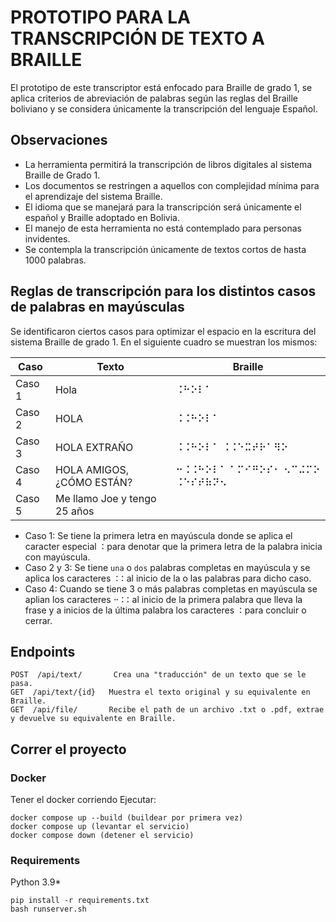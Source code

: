 # PROTOTIPO PARA LA TRANSCRIPCIÓN DE TEXTO A BRAILLE

El prototipo de este transcriptor está enfocado para Braille de grado 1, se aplica criterios de abreviación de palabras según las reglas del Braille boliviano y se  considera únicamente la transcripción del lenguaje Español.

## Observaciones
- La herramienta permitirá la transcripción de libros digitales al sistema Braille de Grado 1.
- Los documentos se restringen a aquellos con complejidad mínima para el aprendizaje del sistema Braille.
- El idioma que se manejará para la transcripción será únicamente el español y Braille adoptado en Bolivia.
- El manejo de esta herramienta no está contemplado para personas invidentes.
- Se contempla la transcripción únicamente de textos cortos de hasta 1000 palabras.

## Reglas de transcripción para los distintos casos de palabras en mayúsculas
Se identificaron ciertos casos para optimizar el espacio en la escritura del sistema Braille de grado 1.
En el siguiente cuadro se muestran los mismos:

| Caso | Texto | Braille |
| ------ | ------ | ------ |
| Caso 1 | Hola | ⠨⠓⠕⠇⠁ |
| Caso 2 | HOLA | ⠨⠨⠓⠕⠇⠁ |
| Caso 3 | HOLA EXTRAÑO | ⠨⠨⠓⠕⠇⠁ ⠨⠨⠑⠭⠞⠗⠁⠻⠕ |
| Caso 4 | HOLA AMIGOS, ¿CÓMO ESTÁN? | ⠒⠨⠨⠓⠕⠇⠁ ⠁⠍⠊⠛⠕⠎⠂ ⠢⠉⠬⠍⠕ ⠨⠑⠎⠞⠷⠝⠢ |
| Caso 5 | Me llamo Joe y tengo 25 años| 

- Caso 1: Se tiene la primera letra en mayúscula donde se aplica el caracter especial `⠨` para denotar
que la primera letra de la palabra inicia con mayúscula.
- Caso 2 y 3: Se tiene `una` o `dos` palabras completas en mayúscula y se aplica los caracteres `⠨⠨` al inicio
de la o las palabras para dicho caso.
- Caso 4: Cuando se tiene 3 o más palabras completas en mayúscula se aplian los caracteres `⠒⠨⠨` al inicio
de la primera palabra que lleva la frase y a inicios de la última palabra los caracteres `⠨` para concluir o cerrar.

## Endpoints
```
POST  /api/text/       Crea una "traducción" de un texto que se le pasa.
GET	 /api/text/{id}   Muestra el texto original y su equivalente en Braille.
GET	 /api/file/	      Recibe el path de un archivo .txt o .pdf, extrae y devuelve su equivalente en Braille.
```

## Correr el proyecto
### Docker
Tener el docker corriendo
Ejecutar:
```
docker compose up --build (buildear por primera vez)
docker compose up (levantar el servicio)
docker compose down (detener el servicio)
```

### Requirements
Python 3.9*
```
pip install -r requirements.txt
bash runserver.sh
```
